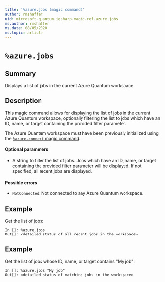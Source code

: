 ```yaml
---
title: '%azure.jobs (magic command)'
author: rmshaffer
uid: microsoft.quantum.iqsharp.magic-ref.azure.jobs
ms.author: rmshaffer
ms.date: 08/05/2020
ms.topic: article
---
```


<!--
    NB: This file has been automatically generated from Microsoft.Quantum.IQSharp.AzureClient.dll,
        please do not manually edit it.

    [DEBUG] JSON source:
        {"Name": "%azure.jobs", "Documentation": {"Summary": "Displays a list of jobs in the current Azure Quantum workspace.", "Full": null, "Description": "\r\nThis magic command allows for displaying the list of jobs in the current \r\nAzure Quantum workspace, optionally filtering the list to jobs which\r\nhave an ID, name, or target containing the provided filter parameter.\r\n\r\nThe Azure Quantum workspace must have been previously initialized\r\nusing the [`%azure.connect` magic command](https://docs.microsoft.com/qsharp/api/iqsharp-magic/azure.connect).\r\n\r\n#### Optional parameters\r\n\r\n- A string to filter the list of jobs. Jobs which have an ID, name, or target\r\ncontaining the provided filter parameter will be displayed. If not specified,\r\nall recent jobs are displayed.\r\n\r\n#### Possible errors\r\n\r\n- `NotConnected`: Not connected to any Azure Quantum workspace.\r\n                    ", "Remarks": null, "Examples": ["\r\nGet the list of jobs:\r\n```\r\nIn []: %azure.jobs\r\nOut[]: <detailed status of all recent jobs in the workspace>\r\n```\r\n                        ", "\r\nGet the list of jobs whose ID, name, or target contains \"My job\":\r\n```\r\nIn []: %azure.jobs \"My job\"\r\nOut[]: <detailed status of matching jobs in the workspace>\r\n```\r\n                        "], "SeeAlso": null}, "AssemblyName": "Microsoft.Quantum.IQSharp.AzureClient"}
-->

# `%azure.jobs`

## Summary

Displays a list of jobs in the current Azure Quantum workspace.

## Description

This magic command allows for displaying the list of jobs in the current
Azure Quantum workspace, optionally filtering the list to jobs which
have an ID, name, or target containing the provided filter parameter.

The Azure Quantum workspace must have been previously initialized
using the [`%azure.connect` magic command](https://docs.microsoft.com/qsharp/api/iqsharp-magic/azure.connect).

#### Optional parameters

- A string to filter the list of jobs. Jobs which have an ID, name, or target
containing the provided filter parameter will be displayed. If not specified,
all recent jobs are displayed.

#### Possible errors

- `NotConnected`: Not connected to any Azure Quantum workspace.

## Example

Get the list of jobs:
```
In []: %azure.jobs
Out[]: <detailed status of all recent jobs in the workspace>
```

## Example

Get the list of jobs whose ID, name, or target contains "My job":
```
In []: %azure.jobs "My job"
Out[]: <detailed status of matching jobs in the workspace>
```
